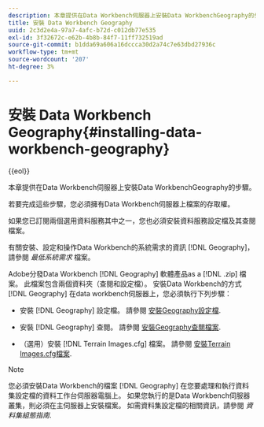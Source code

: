 ```yaml
---
description: 本章提供在Data Workbench伺服器上安裝Data WorkbenchGeography的步驟。
title: 安裝 Data Workbench Geography
uuid: 2c3d2e4a-97a7-4afc-b72d-c012db77e535
exl-id: 3f32672c-e62b-4b8b-84f7-11ff732519ad
source-git-commit: b1dda69a606a16dccca30d2a74c7e63dbd27936c
workflow-type: tm+mt
source-wordcount: '207'
ht-degree: 3%

---
```


# 安裝 Data Workbench Geography{#installing-data-workbench-geography}

{{eol}}

本章提供在Data Workbench伺服器上安裝Data WorkbenchGeography的步驟。

若要完成這些步驟，您必須擁有Data Workbench伺服器上檔案的存取權。

如果您已訂閱兩個選用資料服務其中之一，您也必須安裝資料服務設定檔及其查閱檔案。

有關安裝、設定和操作Data Workbench的系統需求的資訊 [!DNL Geography]，請參閱 *最低系統需求* 檔案。

Adobe分發Data Workbench [!DNL Geography] 軟體產品as a [!DNL .zip] 檔案。 此檔案包含兩個資料夾（查閱和設定檔）。 安裝Data Workbench的方式 [!DNL Geography] 在data workbench伺服器上，您必須執行下列步驟：

* 安裝 [!DNL Geography] 設定檔。 請參閱 [安裝Geography設定檔](../../../home/c-geo-oview/c-inst-geo/t-inst-geo-prof.md).

* 安裝 [!DNL Geography] 查閱。 請參閱 [安裝Geography查閱檔案](../../../home/c-geo-oview/c-inst-geo/t-inst-lkp-files.md).

* （選用）安裝 [!DNL Terrain Images.cfg] 檔案。 請參閱 [安裝Terrain Images.cfg檔案](../../../home/c-geo-oview/c-inst-geo/t-inst-trn-imgs-file.md).

>[!NOTE]
>
>您必須安裝Data Workbench的檔案 [!DNL Geography] 在您要處理和執行資料集設定檔的資料工作台伺服器電腦上。 如果您執行的是Data Workbench伺服器叢集，則必須在主伺服器上安裝檔案。 如需資料集設定檔的相關資訊，請參閱 *資料集組態指南*.
